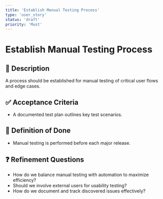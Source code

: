 ```yaml
---
title: 'Establish Manual Testing Process'
type: 'user_story'
status: 'draft'
priority: 'Must'
---
```


# Establish Manual Testing Process

## 📌 Description

A process should be established for manual testing of critical user flows and edge cases.

## ✅ Acceptance Criteria

- A documented test plan outlines key test scenarios.

## 🎯 Definition of Done

- Manual testing is performed before each major release.

## ❓ Refinement Questions

- How do we balance manual testing with automation to maximize efficiency?
- Should we involve external users for usability testing?
- How do we document and track discovered issues effectively?
